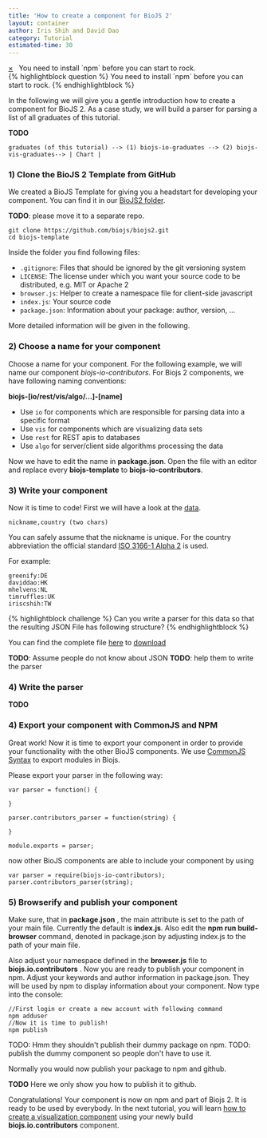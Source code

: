 ```yaml
---
title: 'How to create a component for BioJS 2'
layout: container
author: Iris Shih and David Dao 
category: Tutorial
estimated-time: 30 
---
```


<div class="alert alert-info">
	<a href="#" class="close" data-dismiss="alert">&times;</a>
	<span class="glyphicon glyphicon-info-sign" style="font-size:22px"></span> &nbsp;
	You need to install `npm` before you can start to rock.
</div>
{% highlightblock question %}
You need to install `npm` before you can start to rock.
{% endhighlightblock %}

In the following we will give you a gentle introduction how to create a component for BioJS 2.
As a case study, we will build a parser for parsing a list of all graduates of this tutorial.

**TODO**

```
graduates (of this tutorial) --> (1) biojs-io-graduates --> (2) biojs-vis-graduates--> | Chart |
```

### 1) Clone the BioJS 2 Template from GitHub

We created a BioJS Template for giving you a headstart for developing your component. 
You can find it in our [BioJS2 folder](https://github.com/biojs/biojs2).

__TODO__: please move it to a separate repo.

```
git clone https://github.com/biojs/biojs2.git
cd biojs-template
```

Inside the folder you find following files:

- `.gitignore`: Files that should be ignored by the git versioning system
- `LICENSE`: The license under which you want your source code to be distributed, e.g. MIT or Apache 2
- `browser.js`: Helper to create a namespace file for client-side javascript
- `index.js`: Your source code
- `package.json`: Information about your package: author, version, ...

More detailed information will be given in the following.

### 2) Choose a name for your component

Choose a name for your component. For the following example, we will name our component *biojs-io-contributors*.
For Biojs 2 components, we have following naming conventions:

__biojs-[io/rest/vis/algo/...]-[name]__

- Use `io` for components which are responsible for parsing data into a specific format
- Use `vis` for components which are visualizing data sets
- Use `rest` for REST apis to databases
- Use `algo` for server/client side algorithms processing the data

Now we have to edit the name in __package.json__.
Open the file with an editor and replace every __biojs-template__ to __biojs-io-contributors__.

### 3) Write your component

Now it is time to code! First we will have a look at the [data]().

```
nickname,country (two chars)
```

You can safely assume that the nickname is unique.
For the country abbreviation the official standard [ISO 3166-1 Alpha 2](https://en.wikipedia.org/wiki/ISO_3166-1) is used.

For example:

```
greenify:DE
daviddao:HK
mhelvens:NL
timruffles:UK
iriscshih:TW
```


{% highlightblock challenge %}
Can you write a parser for this data so that the resulting JSON File has following structure?
{% endhighlightblock %}

You can find the complete file [here](https://github.com/biojs/tutorial-heroes/blob/master/list)
to [download](https://raw.githubusercontent.com/biojs/tutorial-heroes/master/list)

**TODO**: Assume people do not know about JSON
**TODO**: help them to write the parser

### 4) Write the parser

**TODO**

### 4) Export your component with CommonJS and NPM

Great work! Now it is time to export your component in order to provide your functionality with the other BioJS components.
We use [CommonJS Syntax](http://wiki.commonjs.org/wiki/Modules/1.1) to export modules in Biojs.

Please export your parser in the following way:

```
var parser = function() {

}

parser.contributors_parser = function(string) {
    
}

module.exports = parser;

```

now other BioJS components are able to include your component by using

```
var parser = require(biojs-io-contributors);
parser.contributors_parser(string);

```

### 5) Browserify and publish your component

Make sure, that in __package.json__ , the main attribute is set to the path of your main file.
Currently the default is __index.js__. Also edit the __npm run build-browser__ command, denoted in package.json by adjusting index.js to the path of your main file.

Also adjust your namespace defined in the __browser.js__ file to __biojs.io.contributors__ .
Now you are ready to publish your component in npm. Adjust your keywords and author information in package.json. 
They will be used by npm to display information about your component. Now type into the console:

```
//First login or create a new account with following command
npm adduser 
//Now it is time to publish!
npm publish
```

TODO: Hmm they shouldn't publish their dummy package on npm.
TODO: publish the dummy component so people don't have to use it.

Normally you would now publish your package to npm and github.

**TODO** Here we only show you how to publish it to github.

Congratulations! Your component is now on npm and part of Biojs 2. It is ready to be used by everybody. 
In the next tutorial, you will learn [how to create a visualization component]() using your newly build __biojs.io.contributors__ component.
